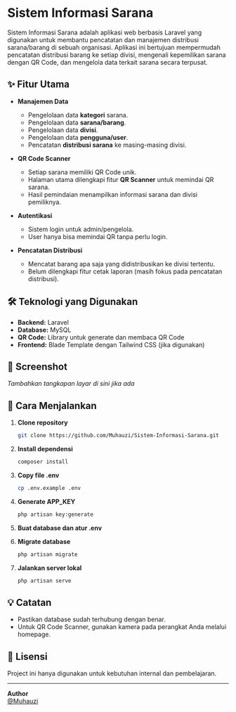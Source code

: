 
# Sistem Informasi Sarana

Sistem Informasi Sarana adalah aplikasi web berbasis Laravel yang digunakan untuk membantu pencatatan dan manajemen distribusi sarana/barang di sebuah organisasi. Aplikasi ini bertujuan mempermudah pencatatan distribusi barang ke setiap divisi, mengenali kepemilikan sarana dengan QR Code, dan mengelola data terkait sarana secara terpusat.

## ✨ Fitur Utama

- **Manajemen Data**
  - Pengelolaan data **kategori** sarana.
  - Pengelolaan data **sarana/barang**.
  - Pengelolaan data **divisi**.
  - Pengelolaan data **pengguna/user**.
  - Pencatatan **distribusi sarana** ke masing-masing divisi.

- **QR Code Scanner**
  - Setiap sarana memiliki QR Code unik.
  - Halaman utama dilengkapi fitur **QR Scanner** untuk memindai QR sarana.
  - Hasil pemindaian menampilkan informasi sarana dan divisi pemiliknya.

- **Autentikasi**
  - Sistem login untuk admin/pengelola.
  - User hanya bisa memindai QR tanpa perlu login.

- **Pencatatan Distribusi**
  - Mencatat barang apa saja yang didistribusikan ke divisi tertentu.
  - Belum dilengkapi fitur cetak laporan (masih fokus pada pencatatan distribusi).

## 🛠️ Teknologi yang Digunakan

- **Backend:** Laravel
- **Database:** MySQL
- **QR Code:** Library untuk generate dan membaca QR Code
- **Frontend:** Blade Template dengan Tailwind CSS (jika digunakan)

## 📸 Screenshot

_Tambahkan tangkapan layar di sini jika ada_

## 🚀 Cara Menjalankan

1. **Clone repository**
   ```bash
   git clone https://github.com/Muhauzi/Sistem-Informasi-Sarana.git
   ```

2. **Install dependensi**
   ```bash
   composer install
   ```

3. **Copy file .env**
   ```bash
   cp .env.example .env
   ```

4. **Generate APP_KEY**
   ```bash
   php artisan key:generate
   ```

5. **Buat database dan atur .env**

6. **Migrate database**
   ```bash
   php artisan migrate
   ```

7. **Jalankan server lokal**
   ```bash
   php artisan serve
   ```

## 💡 Catatan

- Pastikan database sudah terhubung dengan benar.
- Untuk QR Code Scanner, gunakan kamera pada perangkat Anda melalui homepage.

## 📄 Lisensi

Project ini hanya digunakan untuk kebutuhan internal dan pembelajaran.

---

**Author**  
[@Muhauzi](https://github.com/Muhauzi)
